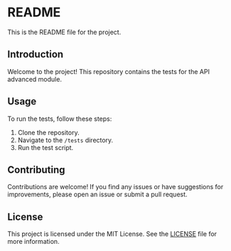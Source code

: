 # README

This is the README file for the project.

## Introduction

Welcome to the project! This repository contains the tests for the API advanced module.

## Usage

To run the tests, follow these steps:

1. Clone the repository.
2. Navigate to the `/tests` directory.
3. Run the test script.

## Contributing

Contributions are welcome! If you find any issues or have suggestions for improvements, please open an issue or submit a pull request.

## License

This project is licensed under the MIT License. See the [LICENSE](LICENSE) file for more information.
